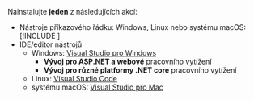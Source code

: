 Nainstalujte **jeden** z následujících akcí:

* Nástroje příkazového řádku: Windows, Linux nebo systému macOS: [!INCLUDE [](~/includes/net-core-sdk-download-link.md)]
* IDE/editor nástrojů
  * Windows: [Visual Studio pro Windows](https://www.microsoft.com/net/download/windows)
    * **Vývoj pro ASP.NET a webové** pracovního vytížení
    * **Vývoj pro různé platformy .NET core** pracovního vytížení
  * Linux: [Visual Studio Code](https://www.microsoft.com/net/download/linux)
  * systému macOS: [Visual Studio pro Mac](https://www.microsoft.com/net/download/macos)
